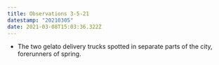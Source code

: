 ```yaml
---
title: Observations 3-5-21
datestamp: "20210305"
date: 2021-03-08T15:03:36.322Z
---
```

- The two gelato delivery trucks spotted in separate parts of the city, forerunners of spring.